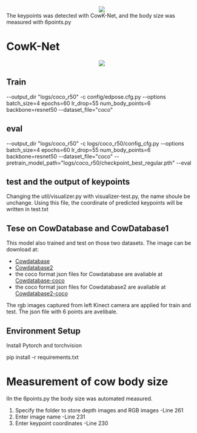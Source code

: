 <div align=center>
<img src="https://github.com/dontlearncpp/Body-size-measurement-with-CowK-Net/assets/103402250/d40da654-6735-45ee-8a45-436664c63cd0"> 
</div>
The keypoints was detected with CowK-Net, and the body size was measured with 6points.py 

# CowK-Net
<div align=center>
<img src="https://github.com/dontlearncpp/Body-size-measurement-with-CowK-Net/assets/103402250/83e25383-d69d-4ff8-a989-bfee48b05fea"> 
</div>

## Train
--output_dir "logs/coco_r50" -c config/edpose.cfg.py --options batch_size=4 epochs=60 lr_drop=55 num_body_points=6 backbone=resnet50 --dataset_file="coco"
## eval 
--output_dir "logs/coco_r50" -c logs/coco_r50/config_cfg.py --options batch_size=4 epochs=60 lr_drop=55 num_body_points=6 backbone=resnet50 --dataset_file="coco" --pretrain_model_path="logs/coco_r50/checkpoint_best_regular.pth" --eval
## test and the output of keypoints
Changing the util/visualizer.py with visualizer-test.py, the name shoule be unchange.
Using this file, the coordinate of predicted keypoints will be written in test.txt
## Tese on CowDatabase and CowDatabase1
This model also trained and test on those two datasets.
The image can be download at:
* [Cowdatabase](https://github.com/ruchaya/CowDatabase)
* [Cowdatabase2](https://github.com/ruchaya/CowDatabase2)
* the coco format json files for Cowdatabase are avaliable at [Cowdatabase-coco](https://drive.google.com/file/d/1CugDe6dXkmw5hxtO7DVvb_-DrxBQfB0C/view?usp=drive_link)
* the coco format json files for Cowdatabase2 are avaliable at [Cowdatabase2-coco](https://drive.google.com/file/d/1gTnl22uGgKwvFZSY_Gaclfuytua3Ar8e/view?usp=drive_link)
  
The rgb images captured from left Kinect camera are applied for train and test.
The json file with 6 points are avelibale.

## Environment Setup
Install Pytorch and torchvision

pip install -r requirements.txt
# Measurement of cow body size
IIn the 6points.py the body size was automated measured.
1. Specify the folder to store depth images and RGB images -Line 261
2. Enter image name -Line 231
3. Enter keypoint coordinates -Line 230


